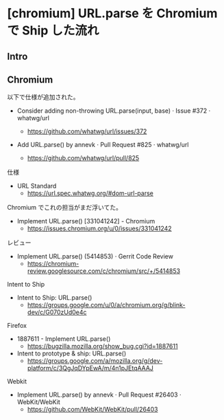 # [chromium] URL.parse を Chromium で Ship した流れ

## Intro




## Chromium

以下で仕様が追加された。

- Consider adding non-throwing URL.parse(input, base) · Issue #372 · whatwg/url
  - https://github.com/whatwg/url/issues/372

- Add URL.parse() by annevk · Pull Request #825 · whatwg/url
  - https://github.com/whatwg/url/pull/825

仕様

- URL Standard
  - https://url.spec.whatwg.org/#dom-url-parse


Chromium でこれの担当がまだ浮いてた。

- Implement URL.parse() [331041242] - Chromium
  - https://issues.chromium.org/u/0/issues/331041242

レビュー


- Implement URL.parse() (5414853) · Gerrit Code Review
  - https://chromium-review.googlesource.com/c/chromium/src/+/5414853


Intent to Ship

- Intent to Ship: URL.parse()
  - https://groups.google.com/u/0/a/chromium.org/g/blink-dev/c/G070zUd0e4c


Firefox

- 1887611 - Implement URL.parse()
  - https://bugzilla.mozilla.org/show_bug.cgi?id=1887611
- Intent to prototype & ship: URL.parse()
  - https://groups.google.com/a/mozilla.org/g/dev-platform/c/3QgJqDYpEwA/m/4n1pJEtqAAAJ


Webkit

- Implement URL.parse() by annevk · Pull Request #26403 · WebKit/WebKit
  - https://github.com/WebKit/WebKit/pull/26403